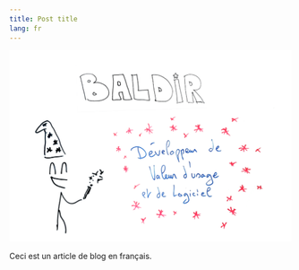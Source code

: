```yaml
---
title: Post title
lang: fr
---
```


![](/public/img/Introducing-Baldir.png)


Ceci est un article de blog en français.


